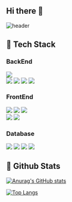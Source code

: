 ## Hi there 👋

![header](https://capsule-render.vercel.app/api?type=waving&color=gradient&height=300&section=header&text=Good%20to%20see%20you%20%F0%9F%A4%97&fontSize=70)


## 🧱 Tech Stack

### BackEnd
<div>
 <img src="https://img.shields.io/badge/java-FFA500.svg?style=for-the-badge&logo=java&logoColor=61DAFB" />
</div>
<div>
 <img src="https://img.shields.io/badge/sprint-00FF7F .svg?style=for-the-badge&logo=spring&logoColor=fff " />
 <img src="https://img.shields.io/badge/spring security-00FF7F .svg?style=for-the-badge&logo=springsecurity&logoColor=fff " />
 <img src="https://img.shields.io/badge/spring boot-00FF7F .svg?style=for-the-badge&logo=springboot&logoColor=fff " />
 <img src="https://img.shields.io/badge/spring data-00FF7F .svg?style=for-the-badge&logo=&logoColor=fff " />
</div>

### FrontEnd
<div>
 <img src="https://img.shields.io/badge/javascript-F7DF1E.svg?style=for-the-badge&logo=javascript&logoColor=fff" />
 <img src="https://img.shields.io/badge/html5-E34F26.svg?style=for-the-badge&logo=html5&logoColor=white" />
 <img src="https://img.shields.io/badge/css3-264de4.svg?style=for-the-badge&logo=css&logoColor=fff" />
</div>

<div>
 <img src="https://img.shields.io/badge/react-61dbfb.svg?style=for-the-badge&logo=react&logoColor=white" />
 <img src="https://img.shields.io/badge/vue-42b883.svg?style=for-the-badge&logo=vue.js&logoColor=white" />
</div>

### Database
<div>
 <img src="https://img.shields.io/badge/mysql-00758f.svg?style=for-the-badge&logo=mysql&logoColor=white" />
 <img src="https://img.shields.io/badge/mariadb-1F305F.svg?style=for-the-badge&logo=mariadb&logoColor=white" />
 <img src="https://img.shields.io/badge/oracle-C74634.svg?style=for-the-badge&logo=oracle&logoColor=white" />
 <img src="https://img.shields.io/badge/mssql-00A4EF.svg?style=for-the-badge&logo=mssql&logoColor=white" />
</div>

 ## 🤔 Github Stats
[![Anurag's GitHub stats](https://github-readme-stats.vercel.app/api?username=dlwlsgur0909)](https://github.com/anuraghazra/github-readme-stats)

[![Top Langs](https://github-readme-stats.vercel.app/api/top-langs/?username=dlwlsgur0909)](https://github.com/anuraghazra/github-readme-stats)
  
